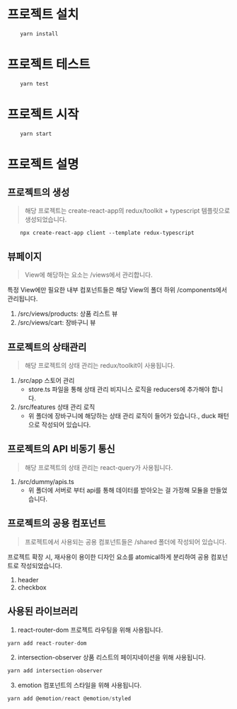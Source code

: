 # 프로젝트 설치
``` javascript
    yarn install
```

# 프로젝트 테스트
``` javascript
    yarn test
```

# 프로젝트 시작
``` javascript
    yarn start
```

# 프로젝트 설명

## 프로젝트의 생성
> 해당 프로젝트는 create-react-app의 redux/toolkit + typescript 템플릿으로 생성되었습니다.



``` shell
    npx create-react-app client --template redux-typescript
```


## 뷰페이지
> View에 해당하는 요소는 /views에서 관리합니다.


특정 View에만 필요한 내부 컴포넌트들은 해당 View의 폴더 하위 /components에서 관리됩니다.

1. /src/views/products: 상품 리스트 뷰
2. /src/views/cart: 장바구니 뷰


## 프로젝트의 상태관리
> 해당 프로젝트의 상태 관리는 redux/toolkit이 사용됩니다.


1. /src/app 스토어 관리
    + store.ts 파일을 통해 상태 관리 비지니스 로직을 reducers에 추가해야 합니다.
2. /src/features 상태 관리 로직
    + 위 폴더에 장바구니에 해당하는 상태 관리 로직이 들어가 있습니다., duck 패턴으로 작성되어 있습니다.


## 프로젝트의 API 비동기 통신
> 해당 프로젝트의 상태 관리는 react-query가 사용됩니다.

1. /src/dummy/apis.ts
    + 위 폴더에 서버로 부터 api를 통해 데이터를 받아오는 걸 가정해 모듈을 만들었습니다.


## 프로젝트의 공용 컴포넌트
> 프로젝트에서 사용되는 공용 컴포넌트들은 /shared 폴더에 작성되어 있습니다.

프로젝트 확장 시, 재사용이 용이한 디자인 요소를 atomical하게 분리하여 공용 컴포넌트로 작성되었습니다.

1. header
2. checkbox


## 사용된 라이브러리
1. react-router-dom
프로젝트 라우팅을 위해 사용됩니다.
``` javascript
yarn add react-router-dom
```
2. intersection-observer
상품 리스트의 페이지네이션을 위해 사용됩니다.
``` javascript
yarn add intersection-observer
```
3. emotion
컴포넌트의 스타일을 위해 사용됩니다.
``` javascript
yarn add @emotion/react @emotion/styled
```
